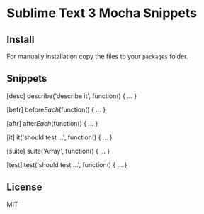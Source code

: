 # Sublime Text 3 Mocha Snippets

## Install

For manually installation copy the files to your `packages` folder.

## Snippets

[desc] describe('describe it', function() { ... }

[befr] before*Each*(function() { ... }

[aftr] after*Each*(function() { ... }

[it] it('should test ...', function() { ... }

[suite] suite('Array', function() { ... }

[test] test('should test ...', function() { ... }

## License

MIT
